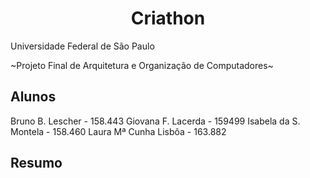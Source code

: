 <h1 align="center"> Criathon </h1>
Universidade Federal de São Paulo

~Projeto Final de Arquitetura e Organização de Computadores~

## Alunos
Bruno B. Lescher - 158.443
Giovana F. Lacerda - 159499
Isabela da S. Montela - 158.460
Laura Mª Cunha Lisbôa - 163.882

## Resumo
